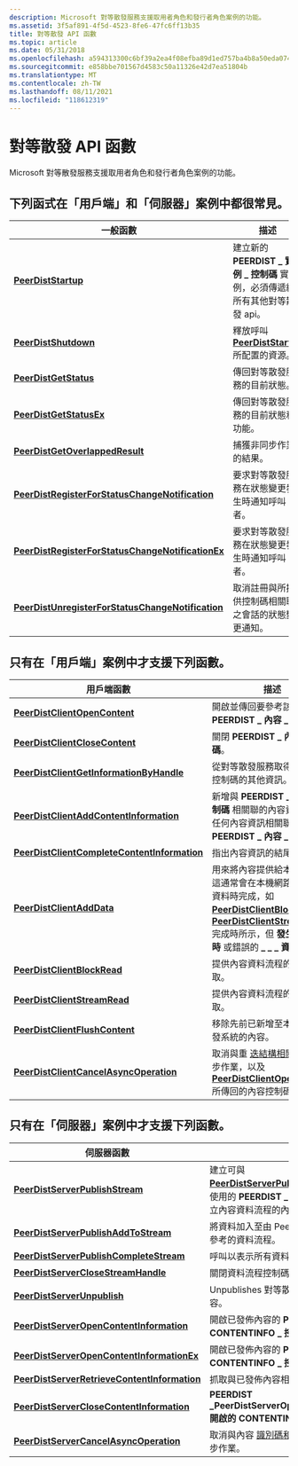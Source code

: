 ```yaml
---
description: Microsoft 對等散發服務支援取用者角色和發行者角色案例的功能。
ms.assetid: 3f5af891-4f5d-4523-8fe6-47fc6ff13b35
title: 對等散發 API 函數
ms.topic: article
ms.date: 05/31/2018
ms.openlocfilehash: a594313300c6bf39a2ea4f08efba89d1ed757ba4b8a50eda074466b94433e1e0
ms.sourcegitcommit: e858bbe701567d4583c50a11326e42d7ea51804b
ms.translationtype: MT
ms.contentlocale: zh-TW
ms.lasthandoff: 08/11/2021
ms.locfileid: "118612319"
---
```

# <a name="peer-distribution-api-functions"></a>對等散發 API 函數

Microsoft 對等散發服務支援取用者角色和發行者角色案例的功能。

## <a name="the-following-functions-are-common-in-both-client-and-server-scenarios"></a>下列函式在「用戶端」和「伺服器」案例中都很常見。



| 一般函數                                                                                       | 描述                                                                                                     |
|--------------------------------------------------------------------------------------------------------|-----------------------------------------------------------------------------------------------------------------|
| [**PeerDistStartup**](/windows/desktop/api/PeerDist/nf-peerdist-peerdiststartup)                                                             | 建立新的 **PEERDIST \_ 實例 \_ 控制碼** 實例，必須傳遞給所有其他對等散發 api。 |
| [**PeerDistShutdown**](/windows/desktop/api/PeerDist/nf-peerdist-peerdistshutdown)                                                           | 釋放呼叫 [**PeerDistStartup**](/windows/desktop/api/PeerDist/nf-peerdist-peerdiststartup)所配置的資源。                         |
| [**PeerDistGetStatus**](/windows/desktop/api/PeerDist/nf-peerdist-peerdistgetstatus)                                                         | 傳回對等散發服務的目前狀態。                                                        |
| [**PeerDistGetStatusEx**](/windows/desktop/api/PeerDist/nf-peerdist-peerdistgetstatusex)                                                     | 傳回對等散發服務的目前狀態和功能。                                   |
| [**PeerDistGetOverlappedResult**](/windows/desktop/api/peerdist/nf-peerdist-peerdistgetoverlappedresult)                                     | 捕獲非同步作業的結果。                                                               |
| [**PeerDistRegisterForStatusChangeNotification**](/windows/desktop/api/PeerDist/nf-peerdist-peerdistregisterforstatuschangenotification)     | 要求對等散發服務在狀態變更發生時通知呼叫者。                      |
| [**PeerDistRegisterForStatusChangeNotificationEx**](/windows/desktop/api/peerdist/nf-peerdist-peerdistregisterforstatuschangenotificationex) | 要求對等散發服務在狀態變更發生時通知呼叫者。                      |
| [**PeerDistUnregisterForStatusChangeNotification**](/windows/desktop/api/PeerDist/nf-peerdist-peerdistunregisterforstatuschangenotification) | 取消註冊與所提供控制碼相關聯之會話的狀態變更通知。                 |



 

## <a name="the-following-functions-are-only-supported-in-client-scenarios"></a>只有在「用戶端」案例中才支援下列函數。



| 用戶端函數                                                                             | 描述                                                                                                                                                                                                                                                                                                                                      |
|----------------------------------------------------------------------------------------------|--------------------------------------------------------------------------------------------------------------------------------------------------------------------------------------------------------------------------------------------------------------------------------------------------------------------------------------------------|
| [**PeerDistClientOpenContent**](/windows/desktop/api/PeerDist/nf-peerdist-peerdistclientopencontent)                               | 開啟並傳回要參考該內容的 **PEERDIST \_ 內容 \_ 控制碼** 。                                                                                                                                                                                                                                                                     |
| [**PeerDistClientCloseContent**](/windows/desktop/api/PeerDist/nf-peerdist-peerdistclientclosecontent)                             | 關閉 **PEERDIST \_ 內容 \_ 控制碼**。                                                                                                                                                                                                                                                                                                        |
| [**PeerDistClientGetInformationByHandle**](/windows/desktop/api/peerdist/nf-peerdist-peerdistclientgetinformationbyhandle)         | 從對等散發服務取得特定內容控制碼的其他資訊。                                                                                                                                                                                                                                               |
| [**PeerDistClientAddContentInformation**](/windows/desktop/api/PeerDist/nf-peerdist-peerdistclientaddcontentinformation)           | 新增與 **PEERDIST \_ 內容 \_ 控制碼** 相關聯的內容資訊。 可與任何內容資訊相關聯的 **PEERDIST \_ 內容 \_ 控制碼** 。                                                                                                                                                                        |
| [**PeerDistClientCompleteContentInformation**](/windows/desktop/api/PeerDist/nf-peerdist-peerdistclientcompletecontentinformation) | 指出內容資訊的結尾。                                                                                                                                                                                                                                                                                                    |
| [**PeerDistClientAddData**](/windows/desktop/api/PeerDist/nf-peerdist-peerdistclientadddata)                                       | 用來將內容提供給本機快取。 這通常會在本機網路上找不到資料時完成，如 [**PeerDistClientBlockRead**](/windows/desktop/api/PeerDist/nf-peerdist-peerdistclientblockread) 或 [**PeerDistClientStreamRead**](/windows/desktop/api/PeerDist/nf-peerdist-peerdistclientstreamread) 完成時所示，但 **發生錯誤 \_ 超時** 或錯誤的 **\_ \_ \_ 資料遺失**。 |
| [**PeerDistClientBlockRead**](/windows/desktop/api/PeerDist/nf-peerdist-peerdistclientblockread)                                   | 提供內容資料流程的隨機存取。                                                                                                                                                                                                                                                                                                    |
| [**PeerDistClientStreamRead**](/windows/desktop/api/PeerDist/nf-peerdist-peerdistclientstreamread)                                 | 提供內容資料流程的順序存取。                                                                                                                                                                                                                                                                                                |
| [**PeerDistClientFlushContent**](/windows/desktop/api/PeerDist/nf-peerdist-peerdistclientflushcontent)                             | 移除先前已新增至本機對等散發系統的內容。                                                                                                                                                                                                                                                            |
| [**PeerDistClientCancelAsyncOperation**](/windows/desktop/api/PeerDist/nf-peerdist-peerdistclientcancelasyncoperation)             | 取消與重 [迭結構相關](/windows/win32/api/minwinbase/ns-minwinbase-overlapped) 聯的非同步作業，以及 [**PeerDistClientOpenContent**](/windows/desktop/api/PeerDist/nf-peerdist-peerdistclientopencontent)所傳回的內容控制碼。                                                                                                                     |



 

## <a name="the-following-functions-are-only-supported-in-server-scenarios"></a>只有在「伺服器」案例中才支援下列函數。



| 伺服器函數                                                                             | 描述                                                                                                                                                                                        |
|----------------------------------------------------------------------------------------------|----------------------------------------------------------------------------------------------------------------------------------------------------------------------------------------------------|
| [**PeerDistServerPublishStream**](/windows/desktop/api/PeerDist/nf-peerdist-peerdistserverpublishstream)                           | 建立可與 [**PeerDistServerPublishAddToStream**](/windows/desktop/api/PeerDist/nf-peerdist-peerdistserverpublishaddtostream)搭配使用的 **PEERDIST \_ 資料流程 \_ 控制碼**，以建立內容資料流程的內容資訊。 |
| [**PeerDistServerPublishAddToStream**](/windows/desktop/api/PeerDist/nf-peerdist-peerdistserverpublishaddtostream)                 | 將資料加入至由 PeerDist 資料流程控制碼所參考的資料流程。                                                                                                                                  |
| [**PeerDistServerPublishCompleteStream**](/windows/desktop/api/PeerDist/nf-peerdist-peerdistserverpublishcompletestream)           | 呼叫以表示所有資料都已新增至資料流程。                                                                                                                                     |
| [**PeerDistServerCloseStreamHandle**](/windows/desktop/api/PeerDist/nf-peerdist-peerdistserverclosestreamhandle)                   | 關閉資料流程控制碼。                                                                                                                                                                          |
| [**PeerDistServerUnpublish**](/windows/desktop/api/PeerDist/nf-peerdist-peerdistserverunpublish)                                   | Unpublishes 對等散發服務中先前發行的內容。                                                                                                                         |
| [**PeerDistServerOpenContentInformation**](/windows/desktop/api/PeerDist/nf-peerdist-peerdistserveropencontentinformation)         | 開啟已發佈內容的 **PEERDIST \_ CONTENTINFO \_ 控制碼** 。                                                                                                                                   |
| [**PeerDistServerOpenContentInformationEx**](/windows/desktop/api/peerdist/nf-peerdist-peerdistserveropencontentinformationex)     | 開啟已發佈內容的 **PEERDIST \_ CONTENTINFO \_ 控制碼** 。                                                                                                                                   |
| [**PeerDistServerRetrieveContentInformation**](/windows/desktop/api/PeerDist/nf-peerdist-peerdistserverretrievecontentinformation) | 抓取與已發佈內容相關聯的內容資訊。                                                                                                                               |
| [**PeerDistServerCloseContentInformation**](/windows/desktop/api/PeerDist/nf-peerdist-peerdistserverclosecontentinformation)       | **PEERDIST \_PeerDistServerOpenContentInformation 開啟的 CONTENTINFO \_ 控制碼**。 [](/windows/desktop/api/PeerDist/nf-peerdist-peerdistserveropencontentinformation)                                                                  |
| [**PeerDistServerCancelAsyncOperation**](/windows/desktop/api/PeerDist/nf-peerdist-peerdistservercancelasyncoperation)             | 取消與內容 [識別碼和重](/windows/win32/api/minwinbase/ns-minwinbase-overlapped) 迭結構相關聯的非同步作業。                                             |



 

 

 
